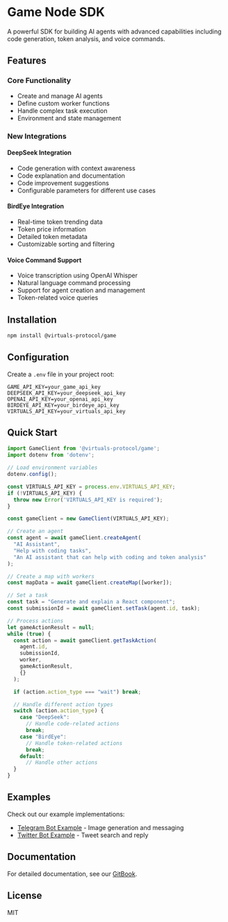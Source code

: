 # Game Node SDK

A powerful SDK for building AI agents with advanced capabilities including code generation, token analysis, and voice commands.

## Features

### Core Functionality
- Create and manage AI agents
- Define custom worker functions
- Handle complex task execution
- Environment and state management

### New Integrations

#### DeepSeek Integration
- Code generation with context awareness
- Code explanation and documentation
- Code improvement suggestions
- Configurable parameters for different use cases

#### BirdEye Integration
- Real-time token trending data
- Token price information
- Detailed token metadata
- Customizable sorting and filtering

#### Voice Command Support
- Voice transcription using OpenAI Whisper
- Natural language command processing
- Support for agent creation and management
- Token-related voice queries

## Installation

```bash
npm install @virtuals-protocol/game
```

## Configuration

Create a `.env` file in your project root:

```env
GAME_API_KEY=your_game_api_key
DEEPSEEK_API_KEY=your_deepseek_api_key
OPENAI_API_KEY=your_openai_api_key
BIRDEYE_API_KEY=your_birdeye_api_key
VIRTUALS_API_KEY=your_virtuals_api_key
```

## Quick Start

```typescript
import GameClient from '@virtuals-protocol/game';
import dotenv from 'dotenv';

// Load environment variables
dotenv.config();

const VIRTUALS_API_KEY = process.env.VIRTUALS_API_KEY;
if (!VIRTUALS_API_KEY) {
  throw new Error('VIRTUALS_API_KEY is required');
}

const gameClient = new GameClient(VIRTUALS_API_KEY);

// Create an agent
const agent = await gameClient.createAgent(
  "AI Assistant",
  "Help with coding tasks",
  "An AI assistant that can help with coding and token analysis"
);

// Create a map with workers
const mapData = await gameClient.createMap([worker]);

// Set a task
const task = "Generate and explain a React component";
const submissionId = await gameClient.setTask(agent.id, task);

// Process actions
let gameActionResult = null;
while (true) {
  const action = await gameClient.getTaskAction(
    agent.id,
    submissionId,
    worker,
    gameActionResult,
    {}
  );

  if (action.action_type === "wait") break;

  // Handle different action types
  switch (action.action_type) {
    case "DeepSeek":
      // Handle code-related actions
      break;
    case "BirdEye":
      // Handle token-related actions
      break;
    default:
      // Handle other actions
  }
}
```

## Examples

Check out our example implementations:

- [Telegram Bot Example](src/examples/tg.ts) - Image generation and messaging
- [Twitter Bot Example](src/examples/twitter.ts) - Tweet search and reply

## Documentation

For detailed documentation, see our [GitBook](docs/README.md).

## License

MIT
